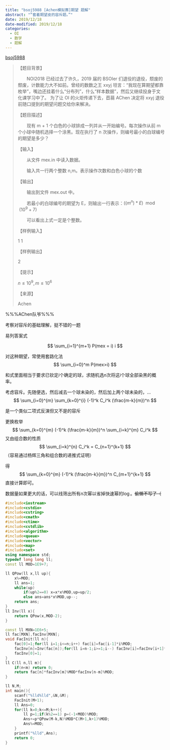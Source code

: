```yaml
---
title: "bsoj5988 [Achen模拟赛]期望 题解"
abstract: "“套着期望皮的容斥题。”"
date: 2019/12/18
date-modified: 2019/12/18
categories:
  - OI
  - 数学
  - 题解
---
```


[bsoj5988](https://oj.bashu.com.cn/code/problempage.php?problem_id=5988)

>【题目背景】
>
>　　NOI2018 已经过去了许久，2019 届的 BSOIer 们退役的退役，颓废的颓废，计数能力大不如前。曾经的数数之王 xxyj 坦言：“我现在算期望都靠枚举”，嘴边还挂着什么“分布列”，什么“样本数据”，然后又继续投身于文化课学习中了。
>为了让 OI 的火炬传递下去，苣蒻 AChen 决定将 xxyj 退役前随口提到的期望问题交给你来解决。
>
>【题目描述】
>
>　　现有 m + 1 个白色的小球排成一列并从一开始编号。每次操作从前 m 个小球中随机选择一个涂黑。现在执行了 n 次操作，则编号最小的白球编号的期望是多少？
>
>【输入】
>
>　　从文件 mex.in 中读入数据。
>
>　　输入共一行两个整数 n,m。表示操作次数和白色小球的个数
>
>【输出】
>
>　　输出到文件 mex.out 中。
>
>　　若最小的白球编号的期望为 E，则输出一行表示：$((m^n)* E) \mod (10^9 + 7)$
>
>　　可以看出上式一定是个整数。
>
>【样例输入】
>
>1 1
>
>【样例输出】
>
>2
>
>【提示】
>
>$n \le 10^9, m \le 10^6$
>
>【来源】
>
>Achen

%%%AChen队爷%%%

考察对容斥的基础理解，挺不错的一题

易列答案式

$$
\sum_{i=1}^{m+1} P(mex = i) i
$$

对这种期望，常使用套路化法
$$
\sum_{i=0}^m P(mex>i)
$$

和式里面相当于要求已钦定$i$个确定的球，求随机选$n$次将这$i$个球全部染黑的概率。

考虑容斥。先随便选，然后减去一个球未染的，然后加上两个球未染的，...
$$
\sum_{i=0}^{m} \sum_{k=0}^{i} (-1)^k C_i^k (\frac{m-k}{m})^n
$$

是一个类似二项式反演但又不是的容斥

更换枚举
$$
\sum_{k=0}^{m} (-1)^k (\frac{m-k}{m})^n \sum_{i=k}^{m} C_i^k
$$
又由组合数的性质
$$
\sum_{i=k}^{n} C_i^k = C_{n+1}^{k+1}
$$
（容易通过杨辉三角和组合数的递推式证明）

得
$$
\sum_{k=0}^{m} (-1)^k (\frac{m-k}{m})^n C_{m+1}^{k+1}
$$
直接计算即可。

数据量如果更大的话，可以线筛出所有$n$次幂以省掉快速幂的$\log$。~~偷懒不写了（~~

```c++
#include<iostream>
#include<cstdio>
#include<cstring>
#include<cmath>
#include<ctime>
#include<cstdlib>
#include<algorithm>
#include<queue>
#include<vector>
#include<map>
#include<set>
using namespace std;
typedef long long ll;
const ll MOD=1E9+7;

ll QPow(ll x,ll up){
	x%=MOD;
	ll ans=1;
	while(up)
		if(up%2==0) x=x*x%MOD,up=up/2;
		else ans=ans*x%MOD,up--;
	return ans;
}
ll Inv(ll x){
	return QPow(x,MOD-2);
}

const ll MXN=1E6+5;
ll fac[MXN],facInv[MXN];
void FacInit(ll n){
	fac[0]=1;for(ll i=1;i<=n;i++) fac[i]=fac[i-1]*i%MOD;
	facInv[n]=Inv(fac[n]);for(ll i=n-1;i>=1;i--) facInv[i]=facInv[i+1]*(i+1)%MOD;
	facInv[0]=1;
}
ll C(ll n,ll m){
	if(n<m) return 0;
	return fac[n]*facInv[m]%MOD*facInv[n-m]%MOD;
}

ll N,M;
int main(){
	scanf("%lld%lld",&N,&M);
	FacInit(M+1);
	ll Ans=0;
	for(ll k=0;k<=M;k++){
		ll p=1;if(k%2==1) p=(-1+MOD)%MOD;
		Ans+=p*QPow(M-k,N)%MOD*C(M+1,k+1)%MOD;
		Ans%=MOD;
	}
	printf("%lld",Ans);
	return 0;
}
```
